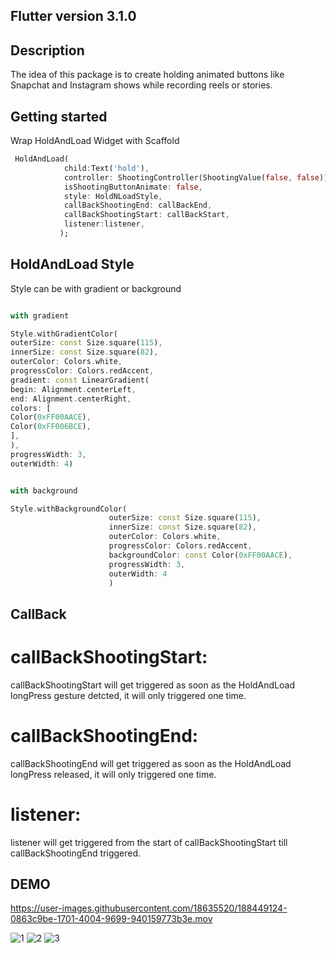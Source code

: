 

## Flutter version 3.1.0

## Description

The idea of this package is to create holding animated buttons like Snapchat and Instagram shows while recording reels or stories.

## Getting started

Wrap HoldAndLoad Widget with Scaffold

```dart
 HoldAndLoad(
            child:Text('hold'),
            controller: ShootingController(ShootingValue(false, false)),
            isShootingButtonAnimate: false,
            style: HoldNLoadStyle,
            callBackShootingEnd: callBackEnd,
            callBackShootingStart: callBackStart,
            listener:listener,
           );
```

## HoldAndLoad Style

Style can be with gradient or background

 ```dart

with gradient

Style.withGradientColor(
outerSize: const Size.square(115),
innerSize: const Size.square(82),
outerColor: Colors.white,
progressColor: Colors.redAccent,
gradient: const LinearGradient(
begin: Alignment.centerLeft,
end: Alignment.centerRight,
colors: [
Color(0xFF00AACE),
Color(0xFF006BCE),
],
),
progressWidth: 3,
outerWidth: 4)

```

 ```dart

with background

Style.withBackgroundColor(
                       outerSize: const Size.square(115),
                       innerSize: const Size.square(82),
                       outerColor: Colors.white,
                       progressColor: Colors.redAccent,
                       backgroundColor: const Color(0xFF00AACE),
                       progressWidth: 3,
                       outerWidth: 4
                       )

```

## CallBack

# callBackShootingStart:
callBackShootingStart will get triggered as soon as the HoldAndLoad longPress gesture detcted, it will only triggered one time.


# callBackShootingEnd:
callBackShootingEnd will get triggered as soon as the HoldAndLoad longPress released, it will only triggered one time.

# listener:
listener will get triggered from the start of callBackShootingStart till callBackShootingEnd triggered.

## DEMO

https://user-images.githubusercontent.com/18635520/188449124-0863c9be-1701-4004-9699-940159773b3e.mov




![1](https://user-images.githubusercontent.com/18635520/188443192-b154b0b1-2e1c-451b-ba3d-70b5386ba120.png)
![2](https://user-images.githubusercontent.com/18635520/188443197-0f39508e-354a-4c1e-9e55-86eaf6ad78f4.png)
![3](https://user-images.githubusercontent.com/18635520/188443200-262bb2ed-3105-40e6-98f7-144a2a54881a.png)


